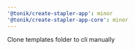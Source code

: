 ```yaml
---
'@tonik/create-stapler-app': minor
'@tonik/create-stapler-app-core': minor
---
```


Clone templates folder to cli manually
